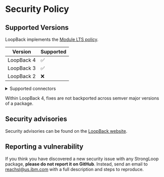 # Security Policy

## Supported Versions

LoopBack implements the
[Module LTS policy](https://github.com/CloudNativeJS/ModuleLTS).

| Version    | Supported          |
| ---------- | ------------------ |
| LoopBack 4 | :white_check_mark: |
| LoopBack 3 | :white_check_mark: |
| LoopBack 2 | :x:                |

<details>
<summary>Supported connectors</summary>

- [Memory connector](https://loopback.io/doc/en/lb4/Memory-connector.html)

**Database connectors**

- [Cassandra connector](https://loopback.io/doc/en/lb4/Cassandra-connector.html)
- [CouchDB connector](https://loopback.io/doc/en/lb4/Couchdb2-connector.html)
- [Cloudant connector](https://loopback.io/doc/en/lb4/Cloudant-connector.html)
- [DashDB connector](https://loopback.io/doc/en/lb4/DashDB.html)
- [IBM Db2 connector](https://loopback.io/doc/en/lb4/DB2-connector.html)
- [IBM Db2 for iSeries connector(deprecated)](https://loopback.io/doc/en/lb4/DB2-iSeries-connector.html)
- [IBM Db2 for i connector](https://loopback.io/doc/en/lb4/DB2-for-i-connector.html)
- [IBM Db2 for z/OS connector](https://loopback.io/doc/en/lb4/DB2-for-z-OS-connector.html)
- [Informix connector](https://loopback.io/doc/en/lb4/Informix.html)
- [MongoDB connector](https://loopback.io/doc/en/lb4/MongoDB-connector.html)
- [MySQL connector](https://loopback.io/doc/en/lb4/MySQL-connector.html)
- [Oracle connector](https://loopback.io/doc/en/lb4/Oracle-connector.html)
- [PostgreSQL connector](https://loopback.io/doc/en/lb4/PostgreSQL-connector.html)
- [Redis connector](https://loopback.io/doc/en/lb4/Redis-connector.html)
- [Redis key-value connector](https://loopback.io/doc/en/lb4/kv-redis-connector.html)
- [SQL Server connector](https://loopback.io/doc/en/lb4/SQL-Server-connector.html)
- [SQLite3 connector](https://loopback.io/doc/en/lb4/SQLite3.html)
- [z/OS Connect Enterprise Edition connector](https://loopback.io/doc/en/lb4/zOSconnectEE.html)

**Other connectors**

- [Email connector](https://loopback.io/doc/en/lb4/Email-connector.html)
- [JSON RPC connector](https://loopback.io/doc/en/lb4/JSON-RPC-connector.html)
- [MQ Light connector](https://loopback.io/doc/en/lb4/MQLight-connector.html)
- [Push connector](https://loopback.io/doc/en/lb4/Push-connector.html)
- [Remote connector](https://loopback.io/doc/en/lb4/Remote-connector.html)
- [REST connector](https://loopback.io/doc/en/lb4/REST-connector.html)
- [SOAP connector](https://loopback.io/doc/en/lb4/SOAP-connector.html)
- [Storage connector](https://loopback.io/doc/en/lb4/Storage-connector.html)
- [Swagger connector](https://loopback.io/doc/en/lb4/Swagger-connector.html)

</details>

Within LoopBack 4, fixes are not backported across semver major versions of a
package.

## Security advisories

Security advisories can be found on the
[LoopBack website](https://loopback.io/doc/en/sec/index.html).

## Reporting a vulnerability

If you think you have discovered a new security issue with any StrongLoop
package, **please do not report it on GitHub**. Instead, send an email to
reachsl@us.ibm.com with a full description and steps to reproduce.

